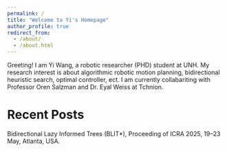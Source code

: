 ```yaml
---
permalink: /
title: "Welcome to Yi's Homepage"
author_profile: true
redirect_from: 
  - /about/
  - /about.html
---
```


Greeting! I am Yi Wang, a robotic researcher (PHD) student at UNH. My research interest is about algorithmic robotic motion planning, bidirectional heuristic search, optimal controller, ect. I am currently collabariting with Professor Oren Salzman and Dr. Eyal Weiss at Tchnion.

Recent Posts
======
Bidirectional Lazy Informed Trees (BLIT*), Proceeding of ICRA 2025, 19–23 May, Atlanta, USA.
